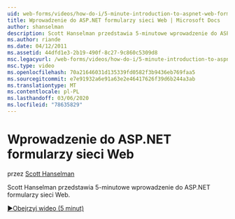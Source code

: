 ```yaml
---
uid: web-forms/videos/how-do-i/5-minute-introduction-to-aspnet-web-forms
title: Wprowadzenie do ASP.NET formularzy sieci Web | Microsoft Docs
author: shanselman
description: Scott Hanselman przedstawia 5-minutowe wprowadzenie do ASP.NET formularzy sieci Web.
ms.author: riande
ms.date: 04/12/2011
ms.assetid: 44dfd1e3-2b19-490f-8c27-9c860c5309d8
msc.legacyurl: /web-forms/videos/how-do-i/5-minute-introduction-to-aspnet-web-forms
msc.type: video
ms.openlocfilehash: 70a21646031d135339fd0582f3b9436eb769faa5
ms.sourcegitcommit: e7e91932a6e91a63e2e46417626f39d6b244a3ab
ms.translationtype: MT
ms.contentlocale: pl-PL
ms.lasthandoff: 03/06/2020
ms.locfileid: "78635829"
---
```

# <a name="intro-to-aspnet-web-forms"></a>Wprowadzenie do ASP.NET formularzy sieci Web

przez [Scott Hanselman](https://github.com/shanselman)

Scott Hanselman przedstawia 5-minutowe wprowadzenie do ASP.NET formularzy sieci Web.

[&#9654;Obejrzyj wideo (5 minut)](https://channel9.msdn.com/Blogs/ASP-NET-Site-Videos/5-minute-introduction-to-aspnet-web-forms)
